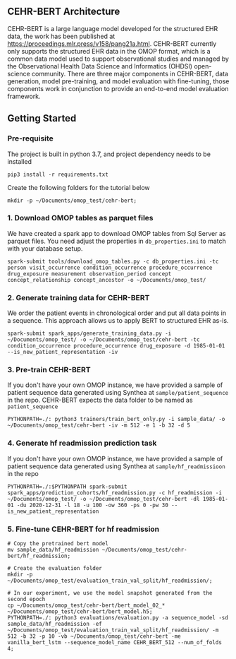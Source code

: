 ## CEHR-BERT Architecture
CEHR-BERT is a large language model developed for the structured EHR data, the work has been published at https://proceedings.mlr.press/v158/pang21a.html. CEHR-BERT currently only supports the structured EHR data in the OMOP format, which is a common data model used to support observational studies and managed  by the Observational Health Data Science and Informatics (OHDSI) open-science community. 
There are three major components in CEHR-BERT, data generation, model pre-training, and model evaluation with fine-tuning, those components work in conjunction to provide an end-to-end model evaluation framework.

## Getting Started


### Pre-requisite
The project is built in python 3.7, and project dependency needs to be installed 

`pip3 install -r requirements.txt`

Create the following folders for the tutorial below
```console
mkdir -p ~/Documents/omop_test/cehr-bert;
```

### 1. Download OMOP tables as parquet files
We have created a spark app to download OMOP tables from Sql Server as parquet files. You need adjust the properties in `db_properties.ini` to match with your database setup.
```console
spark-submit tools/download_omop_tables.py -c db_properties.ini -tc person visit_occurrence condition_occurrence procedure_occurrence drug_exposure measurement observation_period concept concept_relationship concept_ancestor -o ~/Documents/omop_test/
```
### 2. Generate training data for CEHR-BERT
We order the patient events in chronological order and put all data points in a sequence. This approach allows us to apply BERT to structured EHR as-is. 
```console
spark-submit spark_apps/generate_training_data.py -i ~/Documents/omop_test/ -o ~/Documents/omop_test/cehr-bert -tc condition_occurrence procedure_occurrence drug_exposure -d 1985-01-01 --is_new_patient_representation -iv 
```

### 3. Pre-train CEHR-BERT
If you don't have your own OMOP instance, we have provided a sample of patient sequence data generated using Synthea at `sample/patient_sequence` in the repo. CEHR-BERT expects the data folder to be named as `patient_sequence`
```console
PYTHONPATH=./: python3 trainers/train_bert_only.py -i sample_data/ -o ~/Documents/omop_test/cehr-bert -iv -m 512 -e 1 -b 32 -d 5 
```
### 4. Generate hf readmission prediction task
If you don't have your own OMOP instance, we have provided a sample of patient sequence data generated using Synthea at `sample/hf_readmissioon` in the repo
```console
PYTHONPATH=./:$PYTHONPATH spark-submit spark_apps/prediction_cohorts/hf_readmission.py -c hf_readmission -i ~/Documents/omop_test/ -o ~/Documents/omop_test/cehr-bert -dl 1985-01-01 -du 2020-12-31 -l 18 -u 100 -ow 360 -ps 0 -pw 30 --is_new_patient_representation
```

### 5. Fine-tune CEHR-BERT for hf readmission
```console
# Copy the pretrained bert model
mv sample_data/hf_readmission ~/Documents/omop_test/cehr-bert/hf_readmission;

# Create the evaluation folder
mkdir -p ~/Documents/omop_test/evaluation_train_val_split/hf_readmission/;

# In our experiment, we use the model snapshot generated from the second epoch
cp ~/Documents/omop_test/cehr-bert/bert_model_02_* ~/Documents/omop_test/cehr-bert/bert_model.h5;
PYTHONPATH=./: python3 evaluations/evaluation.py -a sequence_model -sd sample_data/hf_readmission -ef ~/Documents/omop_test/evaluation_train_val_split/hf_readmission/ -m 512 -b 32 -p 10 -vb ~/Documents/omop_test/cehr-bert -me vanilla_bert_lstm --sequence_model_name CEHR_BERT_512 --num_of_folds 4;
```

